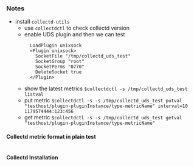 ### Notes
* install `collectd-utils`
    - use `collectdctl` to check collectd version
    - enable UDS plugin and then we can test
      ```
        LoadPlugin unixsock
        <Plugin unixsock>
          SocketFile "/tmp/collectd_uds_test"
          SocketGroup "root"
          SocketPerms "0770"
          DeleteSocket true
        </Plugin>
      ```
    - show the latest metrics `$collectdctl -s /tmp/collectd_uds_test listval`
    - put metric `$collectdctl -s -s /tmp/collectd_uds_test putval "testhost/plugin-pluginInstance/type-metricName" interval=10 1179574444:123:456`
    - get metric `$collectdctl -s -s /tmp/collectd_uds_test getval "testhost/plugin-pluginInstance/type-metricName"`

#### Collectd metric format in plain test

```

```

#### Collectd Installation
